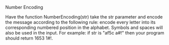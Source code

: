 Number Encoding

Have the function NumberEncoding(str) take the str parameter and encode the message according to the following rule: encode every letter into its corresponding numbered position in the alphabet. Symbols and spaces will also be used in the input. For example: if str is "af5c a#!" then your program should return 1653 1#!.